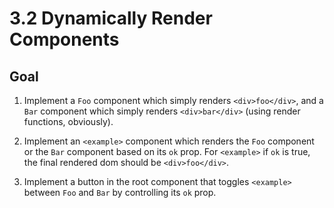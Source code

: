 # 3.2 Dynamically Render Components

## Goal

1. Implement a `Foo` component which simply renders `<div>foo</div>`, and a `Bar` component which simply renders `<div>bar</div>` (using render functions, obviously).

2. Implement an `<example>` component which renders the `Foo` component or the `Bar` component based on its `ok` prop. For `<example>` if `ok` is true, the final rendered dom should be `<div>foo</div>`.

3. Implement a button in the root component that toggles `<example>` between `Foo` and `Bar` by controlling its `ok` prop.
